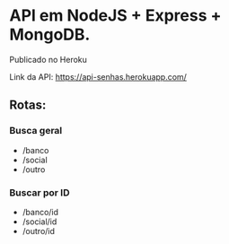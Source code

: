 # API em NodeJS + Express + MongoDB.

Publicado no Heroku

Link da API: https://api-senhas.herokuapp.com/

## Rotas:

### Busca geral

* /banco 
* /social
* /outro

### Buscar por ID

* /banco/id
* /social/id
* /outro/id

